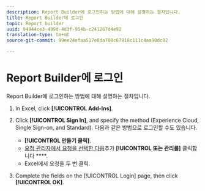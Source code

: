 ```yaml
---
description: Report Builder에 로그인하는 방법에 대해 설명하는 절차입니다.
title: Report Builder에 로그인
topic: Report builder
uuid: 94944ce3-499d-4d3f-954b-c241267d4e92
translation-type: tm+mt
source-git-commit: 99ee24efaa517e8da700c67818c111c4aa90dc02

---
```



# Report Builder에 로그인

Report Builder에 로그인하는 방법에 대해 설명하는 절차입니다.

1. In Excel, click **[!UICONTROL Add-Ins]**.
1. Click **[!UICONTROL Sign In]**, and specify the method (Experience Cloud, Single Sign-on, and Standard). 다음과 같은 방법으로 로그인할 수도 있습니다.

   * **[!UICONTROL 만들기 클릭]**.
   * [요청 관리자에서 요청을 선택한 다음](/help/analyze/report-builder/manage-requests/r-arb-manage-requests.md)추가 **[!UICONTROL 또는 관리를]** 클릭합니다 ****.
   * Excel에서 요청을 두 번 클릭.

1. Complete the fields on the [!UICONTROL Login] page, then click **[!UICONTROL OK]**.

